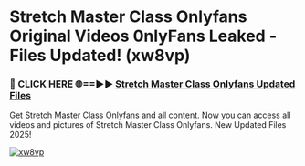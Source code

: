 # Stretch Master Class Onlyfans Original Videos 0nlyFans Leaked - Files Updated! (xw8vp)

<h3>🔴 CLICK HERE 🌐==►► <a href="https://tinyurl.com/x26r9saj" rel="nofollow">Stretch Master Class Onlyfans Updated Files</a></h3>

Get Stretch Master Class Onlyfans and all content. Now you can access all videos and pictures of Stretch Master Class Onlyfans. New Updated Files 2025!

[![xw8vp](https://i.imgur.com/LkgZPqh.gif)](https://tinyurl.com/x26r9saj)
